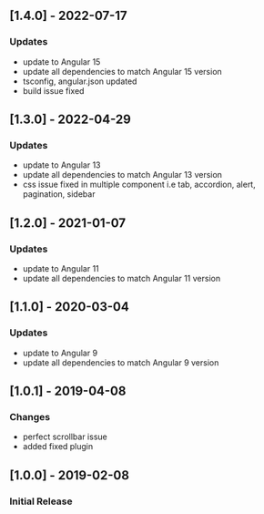 ## [1.4.0] - 2022-07-17
### Updates
- update to Angular 15
- update all dependencies to match Angular 15 version
- tsconfig, angular.json updated
- build issue fixed

## [1.3.0] - 2022-04-29
### Updates
- update to Angular 13
- update all dependencies to match Angular 13 version
- css issue fixed in multiple component i.e tab, accordion, alert, pagination, sidebar

## [1.2.0] - 2021-01-07
### Updates
- update to Angular 11
- update all dependencies to match Angular 11 version

## [1.1.0] - 2020-03-04
### Updates
- update to Angular 9
- update all dependencies to match Angular 9 version

## [1.0.1] - 2019-04-08
### Changes
- perfect scrollbar issue
- added fixed plugin

## [1.0.0] - 2019-02-08
### Initial Release
